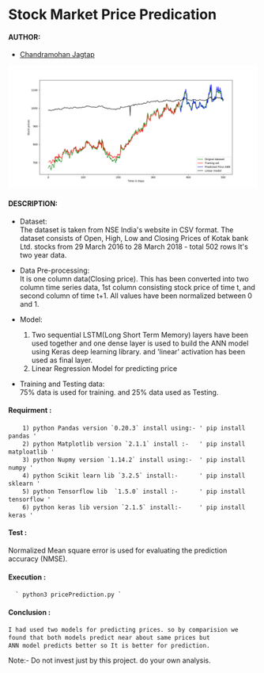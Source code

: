 # Stock Market Price Predication

#### AUTHOR:

- [Chandramohan Jagtap](https://github.com/cmjagtap "Chandramohan's github profile")

![Screenshot](screenshots/graph.png)

#### DESCRIPTION:

  - Dataset:  
	The dataset is taken from NSE India's website in CSV format. The dataset consists of Open, High, Low and Closing Prices of 		Kotak bank Ltd. stocks from 29 March 2016 to 28 March 2018 - total 502 rows It's two year data. 

  - Data Pre-processing:  
	It is one column data(Closing price). This has been converted into two column time series data, 1st column consisting stock 		price of time t, and second column of time t+1. All values have been normalized between 0 and 1.

  - Model:   
	1) Two sequential LSTM(Long Short Term Memory) layers have been used together and one dense layer is used to build the ANN 		   model using Keras deep learning library. and 'linear' activation has been used as final layer.
	2) Linear Regression Model for predicting price 

  - Training and Testing data:  
	75% data is used for training. and 25% data used as Testing. 

#### Requirment  :
		1) python Pandas version `0.20.3` install using:- ' pip install pandas '
		2) python Matplotlib version `2.1.1` install :-	  ' pip install matploatlib '
		3) python Nupmy version `1.14.2` install using:-  ' pip install numpy '
		4) python Scikit learn lib `3.2.5` install:-      ' pip install sklearn '
		5) python Tensorflow lib  `1.5.0` install :-	  ' pip install tensorflow '
		6) python keras lib version `2.1.5` install:-	  ' pip install keras '
#### Test :  

  Normalized Mean square error is used for evaluating the prediction accuracy (NMSE).


#### Execution :  
	  ` python3 pricePrediction.py `

#### Conclusion :  

	I had used two models for predicting prices. so by comparision we found that both models predict near about same prices but  
	ANN model predicts better so It is better for prediction.  


Note:- Do not invest just by this project. do your own analysis.

	

